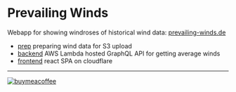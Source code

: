# Prevailing Winds

Webapp for showing windroses of historical wind data: [prevailing-winds.de](https://prevailing-winds.de)

- [prep](./prep/) preparing wind data for S3 upload
- [backend](./backend/) AWS Lambda hosted GraphQL API for getting average winds
- [frontend](./frontend) react SPA on cloudflare

---

[![buymeacoffee](https://www.buymeacoffee.com/assets/img/guidelines/download-assets-sm-1.svg)](https://www.buymeacoffee.com/mRcSchwering)
